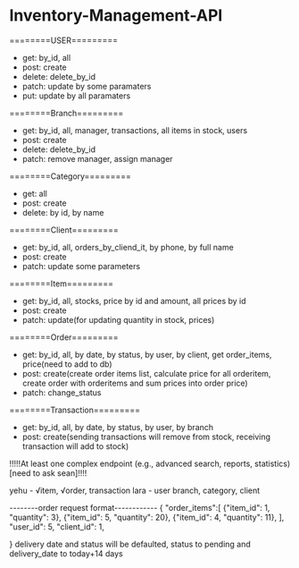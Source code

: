 # Inventory-Management-API

========USER=========

- get: by_id, all
- post: create
- delete: delete_by_id
- patch: update by some paramaters
- put: update by all paramaters

========Branch=========

- get: by_id, all, manager, transactions, all items in stock, users
- post: create
- delete: delete_by_id
- patch: remove manager, assign manager

========Category=========

- get: all
- post: create
- delete: by id, by name

========Client=========

- get: by_id, all, orders_by_cliend_it, by phone, by full name
- post: create
- patch: update some parameters

========Item=========

- get: by_id, all, stocks, price by id and amount, all prices by id
- post: create
- patch: update(for updating quantity in stock, prices)

========Order=========

- get: by_id, all, by date, by status, by user, by client, get order_items, price(need to add to db)
- post: create(create order items list, calculate price for all orderitem, create order with orderitems and sum prices into order price)
- patch: change_status

========Transaction=========

- get: by_id, all, by date, by status, by user, by branch
- post: create(sending transactions will remove from stock, receiving transaction will add to stock)

!!!!!At least one complex endpoint (e.g., advanced search, reports, statistics)[need to ask sean]!!!!

yehu - √item, √order, transaction
lara - user branch, category, client

--------order request format------------
{
"order_items":[
{"item_id": 1, "quantity": 3},
{"item_id": 5, "quantity": 20},
{"item_id": 4, "quantity": 11},
],
"user_id": 5,
"client_id": 1,

}
delivery date and status will be defaulted, status to pending and delivery_date to today+14 days
